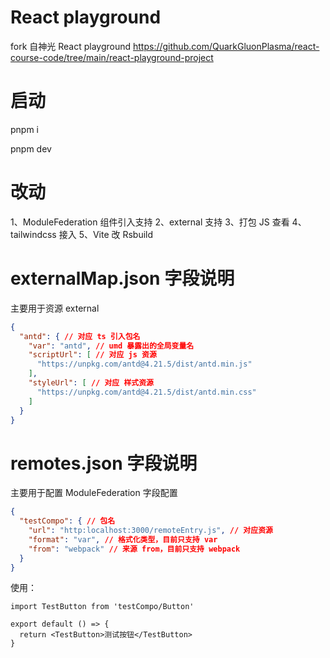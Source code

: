 # React playground
fork 自神光 React playground
https://github.com/QuarkGluonPlasma/react-course-code/tree/main/react-playground-project

# 启动
pnpm i

pnpm dev

# 改动

1、ModuleFederation 组件引入支持
2、external 支持
3、打包 JS 查看
4、tailwindcss 接入
5、Vite 改 Rsbuild

# externalMap.json 字段说明
主要用于资源 external
```json
{
  "antd": { // 对应 ts 引入包名
    "var": "antd", // umd 暴露出的全局变量名
    "scriptUrl": [ // 对应 js 资源
      "https://unpkg.com/antd@4.21.5/dist/antd.min.js"
    ],
    "styleUrl": [ // 对应 样式资源
      "https://unpkg.com/antd@4.21.5/dist/antd.min.css"
    ]
  }
}
```

# remotes.json 字段说明
主要用于配置 ModuleFederation 字段配置
```json
{
  "testCompo": { // 包名
    "url": "http:localhost:3000/remoteEntry.js", // 对应资源
    "format": "var", // 格式化类型，目前只支持 var
    "from": "webpack" // 来源 from，目前只支持 webpack
  }
}
```

使用：
```tsx
import TestButton from 'testCompo/Button'

export default () => {
  return <TestButton>测试按钮</TestButton>
}
```
